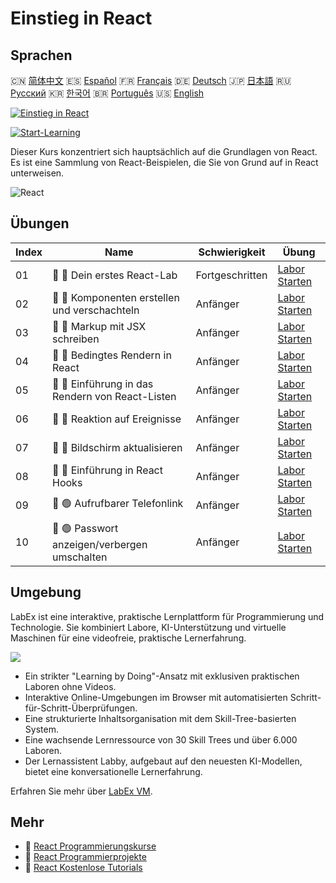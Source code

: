 # Einstieg in React

## Sprachen

🇨🇳 [简体中文](README_zh.md) 🇪🇸 [Español](README_es.md) 🇫🇷 [Français](README_fr.md) 🇩🇪 [Deutsch](README_de.md) 🇯🇵 [日本語](README_ja.md) 🇷🇺 [Русский](README_ru.md) 🇰🇷 [한국어](README_ko.md) 🇧🇷 [Português](README_pt.md) 🇺🇸 [English](README.md) 

[![Einstieg in React](https://cover-creator.labex.io/quick-start-with-react.png?lang=de)](https://labex.io/de/courses/quick-start-with-react)

[![Start-Learning](https://img.shields.io/badge/Start-Learning-whitesmoke?style=for-the-badge)](https://labex.io/de/courses/quick-start-with-react)

Dieser Kurs konzentriert sich hauptsächlich auf die Grundlagen von React. Es ist eine Sammlung von React-Beispielen, die Sie von Grund auf in React unterweisen.

![React](https://img.shields.io/badge/React-whitesmoke?style=for-the-badge&logo=react)


## Übungen

|   Index | Name                                             | Schwierigkeit   | Übung                                                                                                                     |
|---------|--------------------------------------------------|-----------------|---------------------------------------------------------------------------------------------------------------------------|
|      01 | 📖 🔵 Dein erstes React-Lab                      | Fortgeschritten | <a target='_blank' href='https://labex.io/de/tutorials/react-your-first-react-lab-92968'>Labor Starten</a>                |
|      02 | 📖 🔵 Komponenten erstellen und verschachteln    | Anfänger        | <a target='_blank' href='https://labex.io/de/tutorials/react-creating-and-nesting-components-100371'>Labor Starten</a>    |
|      03 | 📖 🔵 Markup mit JSX schreiben                   | Anfänger        | <a target='_blank' href='https://labex.io/de/tutorials/react-writing-markup-with-jsx-100376'>Labor Starten</a>            |
|      04 | 📖 🔵 Bedingtes Rendern in React                 | Anfänger        | <a target='_blank' href='https://labex.io/de/tutorials/react-conditional-rendering-in-react-100370'>Labor Starten</a>     |
|      05 | 📖 🔵 Einführung in das Rendern von React-Listen | Anfänger        | <a target='_blank' href='https://labex.io/de/tutorials/react-rendering-react-lists-introduction-100372'>Labor Starten</a> |
|      06 | 📖 🔵 Reaktion auf Ereignisse                    | Anfänger        | <a target='_blank' href='https://labex.io/de/tutorials/react-responding-to-events-100373'>Labor Starten</a>               |
|      07 | 📖 🔵 Bildschirm aktualisieren                   | Anfänger        | <a target='_blank' href='https://labex.io/de/tutorials/react-updating-the-screen-100374'>Labor Starten</a>                |
|      08 | 📖 🔵 Einführung in React Hooks                  | Anfänger        | <a target='_blank' href='https://labex.io/de/tutorials/react-react-hooks-introduction-100375'>Labor Starten</a>           |
|      09 | 📖 🟢 Aufrufbarer Telefonlink                    | Anfänger        | <a target='_blank' href='https://labex.io/de/tutorials/react-callable-telephone-link-38342'>Labor Starten</a>             |
|      10 | 📖 🟢 Passwort anzeigen/verbergen umschalten     | Anfänger        | <a target='_blank' href='https://labex.io/de/tutorials/react-show-hide-password-toggle-38358'>Labor Starten</a>           |

## Umgebung

LabEx ist eine interaktive, praktische Lernplattform für Programmierung und Technologie. Sie kombiniert Labore, KI-Unterstützung und virtuelle Maschinen für eine videofreie, praktische Lernerfahrung.

![](https://tutorial-screenshot.getvm.io/images/vm-1725247253.png)

- Ein strikter "Learning by Doing"-Ansatz mit exklusiven praktischen Laboren ohne Videos.
- Interaktive Online-Umgebungen im Browser mit automatisierten Schritt-für-Schritt-Überprüfungen.
- Eine strukturierte Inhaltsorganisation mit dem Skill-Tree-basierten System.
- Eine wachsende Lernressource von 30 Skill Trees und über 6.000 Laboren.
- Der Lernassistent Labby, aufgebaut auf den neuesten KI-Modellen, bietet eine konversationelle Lernerfahrung.

Erfahren Sie mehr über [LabEx VM](https://support.labex.io/using-labex/virtual-machine).

## Mehr

- 🔗 [React Programmierungskurse](https://github.com/labex-labs/awesome-programming-courses)
- 🔗 [React Programmierprojekte](https://github.com/labex-labs/awesome-programming-projects)
- 🔗 [React Kostenlose Tutorials](https://github.com/labex-labs/react-free-tutorials)

